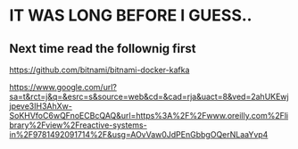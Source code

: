 # IT WAS LONG BEFORE I GUESS..

##  Next time read the follownig first


https://github.com/bitnami/bitnami-docker-kafka

https://www.google.com/url?sa=t&rct=j&q=&esrc=s&source=web&cd=&cad=rja&uact=8&ved=2ahUKEwjjpeve3IH3AhXw-SoKHVfoC6wQFnoECBcQAQ&url=https%3A%2F%2Fwww.oreilly.com%2Flibrary%2Fview%2Freactive-systems-in%2F9781492091714%2F&usg=AOvVaw0JdPEnGbbgOQerNLaaYvp4
